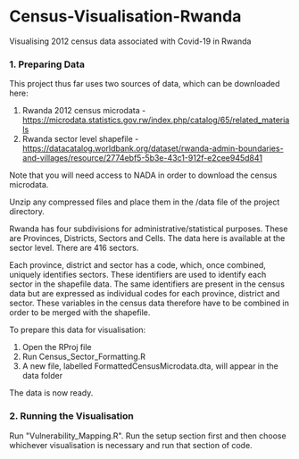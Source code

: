 # Census-Visualisation-Rwanda
Visualising 2012 census data associated with Covid-19 in Rwanda

### 1. Preparing Data

This project thus far uses two sources of data, which can be downloaded here:

1. Rwanda 2012 census microdata - https://microdata.statistics.gov.rw/index.php/catalog/65/related_materials
2. Rwanda sector level shapefile - https://datacatalog.worldbank.org/dataset/rwanda-admin-boundaries-and-villages/resource/2774ebf5-5b3e-43c1-912f-e2cee945d841

Note that you will need access to NADA in order to download the census microdata.

Unzip any compressed files and place them in the /data file of the project directory.

Rwanda has four subdivisions for administrative/statistical purposes. These are Provinces, Districts, Sectors and Cells. The data here 
is available at the sector level. There are 416 sectors.

Each province, district and sector has a code, which, once combined, uniquely identifies sectors. These identifiers are used to identify
each sector in the shapefile data. The same identifiers are present in the census data but are expressed as individual codes for each
province, district and sector. These variables in the census data therefore have to be combined in order to be merged with the shapefile.

To prepare this data for visualisation:

1. Open the RProj file
2. Run Census_Sector_Formatting.R
3. A new file, labelled FormattedCensusMicrodata.dta, will appear in the data folder

The data is now ready.

### 2. Running the Visualisation

Run "Vulnerability_Mapping.R". Run the setup section first and then choose whichever visualisation is necessary and run that
section of code.
